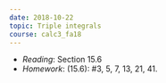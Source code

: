```yaml
---
date: 2018-10-22
topic: Triple integrals
course: calc3_fa18
---
```


- *Reading*: Section 15.6
- *Homework*: (15.6): #3, 5, 7, 13, 21, 41.
